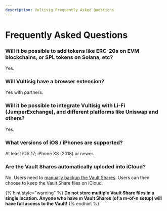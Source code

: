```yaml
---
description: Vultisig Frequently Asked Questions
---
```


# Frequently Asked Questions

### Will it be possible to add tokens like ERC-20s on EVM blockchains, or SPL tokens on Solana, etc?

Yes.

### Will Vultisig have a browser extension?

Yes with partners.

### Will it be possible to integrate Vultisig with Li-Fi (JumperExchange), and different platforms like Uniswap and others?

Yes.

### What versions of iOS / iPhones are supported?

At least iOS 17; iPhone XS (2018) or newer.

### Are the Vault Shares automatically uploded into iCloud?

No. Users need to [manually backup the Vault Shares](https://docs.vultisig.com/user-actions/managing-your-vault). Users can then choose to keep the Vault Share files on iCloud.

{% hint style="warning" %}
**Do not store multiple Vault Share files in a single location. Anyone who have m Vault Shares (of a m-of-n setup) will have full access to the Vault!**
{% endhint %}

